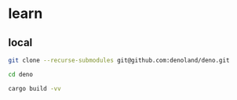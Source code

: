 # learn

## local

```sh
git clone --recurse-submodules git@github.com:denoland/deno.git

cd deno

cargo build -vv
```
